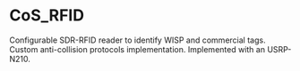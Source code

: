# CoS_RFID
Configurable SDR-RFID reader to identify WISP and commercial tags. Custom anti-collision protocols implementation.
Implemented with an USRP-N210.
